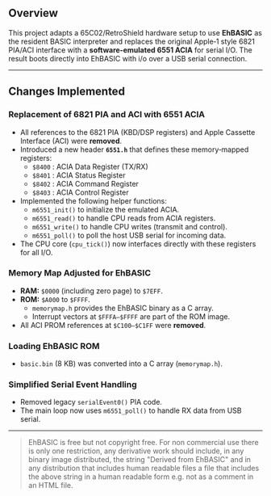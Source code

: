 
## Overview

This project adapts a 65C02/RetroShield hardware setup to use **EhBASIC** as the resident BASIC interpreter and replaces the original Apple‑1 style 6821 PIA/ACI interface with a **software‑emulated 6551 ACIA** for serial I/O. The result boots directly into EhBASIC with i/o over a USB serial connection.

---

## Changes Implemented

### Replacement of 6821 PIA and ACI with 6551 ACIA
- All references to the 6821 PIA (KBD/DSP registers) and Apple Cassette Interface (ACI) were **removed**.
- Introduced a new header **`6551.h`** that defines these memory‑mapped registers:
  - `$8400` : ACIA Data Register (TX/RX)
  - `$8401` : ACIA Status Register
  - `$8402` : ACIA Command Register
  - `$8403` : ACIA Control Register
- Implemented the following helper functions:
  - `m6551_init()` to initialize the emulated ACIA.
  - `m6551_read()` to handle CPU reads from ACIA registers.
  - `m6551_write()` to handle CPU writes (transmit and control).
  - `m6551_poll()` to poll the host USB serial for incoming data.
- The CPU core (`cpu_tick()`) now interfaces directly with these registers for all I/O.

### Memory Map Adjusted for EhBASIC
- **RAM:** `$0000` (including zero page) to `$7EFF`.
- **ROM:** `$A000` to `$FFFF`.
  - `memorymap.h` provides the EhBASIC binary as a C array.
  - Interrupt vectors at `$FFFA–$FFFF` are part of the ROM image.
- All ACI PROM references at `$C100–$C1FF` were **removed**.

### Loading EhBASIC ROM
- `basic.bin` (8 KB) was converted into a C array (`memorymap.h`).


### Simplified Serial Event Handling
- Removed legacy `serialEvent0()` PIA code.
- The main loop now uses `m6551_poll()` to handle RX data from USB serial.

---

> EhBASIC is free but not copyright free. For non commercial use there is only one restriction, any derivative work should include, in any binary image distributed, the string "Derived from EhBASIC" and in any distribution that includes human readable files a file that includes the above string in a human readable form e.g. not as a comment in an HTML file.
